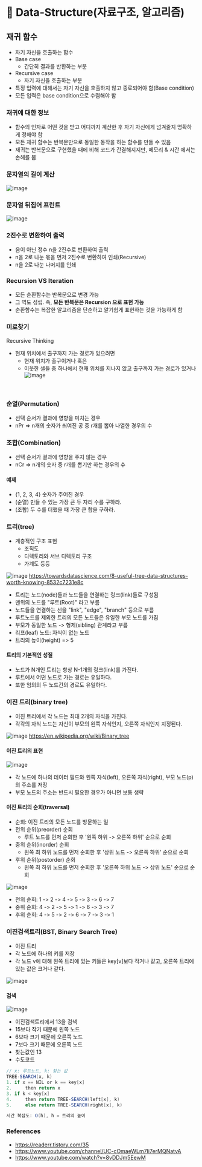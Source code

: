 # 📎 Data-Structure(자료구조, 알고리즘)

## 재귀 함수
  - 자기 자신을 호출하는 함수
  - Base case
    - 간단히 결과를 반환하는 부분
  - Recursive case
    - 자기 자신을 호출하는 부분
  - 특정 입력에 대해서는 자기 자신을 호출하지 않고 종료되어야 함(Base condition)
  - 모든 입력은 base condition으로 수렴해야 함

### 재귀에 대한 정보
- 함수의 인자로 어떤 것을 받고 어디까지 계산한 후 자기 자신에게 넘겨줄지 명확하게 정해야 함
- 모든 재귀 함수는 반복문만으로 동일한 동작을 하는 함수를 만들 수 있음
- 재귀는 반복문으로 구현했을 때에 비해 코드가 간결해지지만, 메모리 & 시간 에서는 손해를 봄

### 문자열의 길이 계산
![image](https://user-images.githubusercontent.com/50076031/123888109-bd088380-d98d-11eb-8345-ce1b7461b0f6.png)

### 문자열 뒤집어 프린트
![image](https://user-images.githubusercontent.com/50076031/123888502-97c84500-d98e-11eb-8a5a-cc38790500f6.png)

### 2진수로 변환하여 출력
  - 음이 아닌 정수 n을 2진수로 변환하여 출력
  - n을 2로 나눈 몫을 먼저 2진수로 변환하여 인쇄(Recursive)
  - n을 2로 나눈 나머지를 인쇄

### Recursion VS Iteration
  - 모든 순환함수는 반복문으로 변경 가능
  - 그 역도 성립. 즉, **모든 반복문은 Recursion 으로 표현 가능**
  - 순환함수는 복잡한 알고리즘을 단순하고 알기쉽게 표현하는 것을 가능하게 함


### 미로찾기
Recursive Thinking
  - 현재 위치에서 출구까지 가는 경로가 있으려면
    - 현재 위치가 출구이거나 혹은
    - 이웃한 셀들 중 하나에서 현재 위치를 지나지 않고 출구까지 가는 경로가 있거나
![image](https://user-images.githubusercontent.com/50076031/123961104-f9b69800-d9ea-11eb-90cf-b53413901564.png)
      
<br>

### 순열(Permutation)
  - 선택 순서가 결과에 영향을 미치는 경우
  - nPr => n개의 숫자가 씌여진 공 중 r개를 뽑아 나열한 경우의 수

### 조합(Combination)
  - 선택 순서가 결과에 영향을 주지 않는 경우
  - nCr => n개의 숫자 중 r개를 뽑기만 하는 경우의 수

#### 예제
  - {1, 2, 3, 4} 숫자가 주어진 경우 
  - (순열) 만들 수 있는 가장 큰 두 자리 수를 구하라.
  - (조합) 두 수를 더했을 때 가장 큰 합을 구하라.

### 트리(tree)
- 계층적인 구조 표현
    - 조직도
    - 디렉토리와 서브 디렉토리 구조
    - 가계도 등등
    
![image](https://user-images.githubusercontent.com/50076031/124688720-40881e80-df12-11eb-89cf-5d7f46bdd6cc.png)
https://towardsdatascience.com/8-useful-tree-data-structures-worth-knowing-8532c7231e8c

- 트리는 노드(node)들과 노드들을 연결하는 링크(link)들로 구성됨
- 맨위의 노드를 "루트(Root)" 라고 부름
- 노드들을 연결하는 선을 "link", "edge", "branch" 등으로 부름
- 루트노드를 제외한 트리의 모든 노드들은 유일한 부모 노드를 가짐
- 부모가 동일한 노드 -> 형제(sibling) 관계라고 부름
- 리프(leaf) 노드: 자식이 없는 노드
- 트리의 높이(height) => 5

#### 트리의 기본적인 성질
- 노드가 N개인 트리는 항상 N-1개의 링크(link)를 가진다.
- 루트에서 어떤 노드로 가는 경로는 유일하다.
- 또한 임의의 두 노드간의 경로도 유일하다.

### 이진 트리(binary tree)
- 이진 트리에서 각 노드는 최대 2개의 자식을 가진다.
- 각각의 자식 노드는 자신이 부모의 왼쪽 자식인지, 오른쪽 자식인지 지정된다.

![image](https://user-images.githubusercontent.com/50076031/124689386-6cf06a80-df13-11eb-9a7e-af46341ff6e7.png)
https://en.wikipedia.org/wiki/Binary_tree

#### 이진 트리의 표현

![image](https://user-images.githubusercontent.com/50076031/124690446-2d2a8280-df15-11eb-9341-611f8f3081b7.png)

- 각 노드에 하나의 데이터 필드와 왼쪽 자식(left), 오른쪽 자식(right), 부모 노드(p)의 주소를 저장
- 부모 노드의 주소는 반드시 필요한 경우가 아니면 보통 생략

#### 이진 트리의 순회(traversal)
- 순회: 이진 트리의 모든 노드를 방문하는 일
- 전위 순위(preorder) 순회
  - 루트 노드를 먼저 순회한 후 '왼쪽 하위 -> 오른쪽 하위' 순으로 순회
- 중위 순위(inorder) 순회
  - 왼쪽 최 하위 노드를 먼저 순회한 후 '상위 노드 -> 오른쪽 하위' 순으로 순회
- 후위 순위(postorder) 순회
  - 왼쪽 최 하위 노드를 먼저 순회한 후 '오른쪽 하위 노드 -> 상위 노드' 순으로 순회

![image](https://user-images.githubusercontent.com/50076031/124915301-5853c580-e02c-11eb-8942-465ddb0e6fd6.png)

- 전위 순회: 1 -> 2 -> 4 -> 5 -> 3 -> 6 -> 7
- 중위 순회: 4 -> 2 -> 5 -> 1 -> 6 -> 3 -> 7
- 후위 순회: 4 -> 5 -> 2 -> 6 -> 7 -> 3 -> 1

### 이진검색트리(BST, Binary Search Tree)
- 이진 트리
- 각 노드에 하나의 키를 저장
- 각 노드 v에 대해 왼쪽 트리에 있는 키들은 key[v]보다 작거나 같고, 오른쪽 트리에 있는 값은 크거나 같다.

![image](https://user-images.githubusercontent.com/50076031/124694414-2c491f00-df1c-11eb-81b7-ce4136a8c2e6.png)


#### 검색

![image](https://user-images.githubusercontent.com/50076031/124694706-c5783580-df1c-11eb-86ce-ca6d14e7b03e.png)

- 이진검색트리에서 13을 검색
- 15보다 작기 때문에 왼쪽 노드
- 6보다 크기 때문에 오른쪽 노드
- 7보다 크기 때문에 오른쪽 노드
- 찾는값인 13
- 수도코드

```java
// x: 루트노드, k: 찾는 값
TREE-SEARCH(x, k)
1. if x == NIL or k == key[x]
2.     then return x
3. if k < key[x]
4.     then return TREE-SEARCH(left[x], k)
5.     else return TREE-SEARCH(right[x], k)

시간 복잡도: O(h), h = 트리의 높이
```





### References
- https://readerr.tistory.com/35  
- https://www.youtube.com/channel/UC-cOmaeWLm7Ii7erMQNatvA
- https://www.youtube.com/watch?v=8vDDJm5EewM